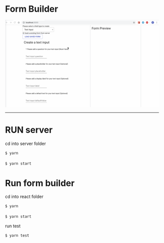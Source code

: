 # Form Builder
![](https://github.com/EmmmaG/readme-pics/blob/master/formbuilder.gif)
<hr />

# RUN server

cd into server folder
```sh
$ yarn

$ yarn start
```


# Run form builder

cd into react folder

```sh
$ yarn

$ yarn start
```

run test
```sh
$ yarn test
```
